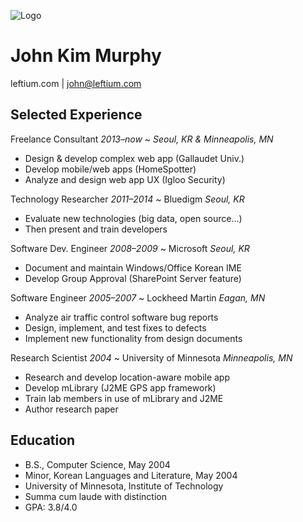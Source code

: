 ![Logo](https://leftium.com/le.svg)



# John Kim Murphy
leftium.com | john@leftium.com


## Selected Experience

Freelance Consultant _2013–now_
  ~ _Seoul, KR & Minneapolis, MN_
  - Design & develop complex web app (Gallaudet Univ.)
  - Develop mobile/web apps (HomeSpotter)
  - Analyze and design web app UX (Igloo Security)

Technology Researcher _2011–2014_
  ~ Bluedigm _Seoul, KR_
  - Evaluate new technologies (big data, open source...)
  - Then present and train developers

Software Dev. Engineer _2008–2009_
  ~ Microsoft _Seoul, KR_
  - Document and maintain Windows/Office Korean IME
  - Develop Group Approval (SharePoint Server feature)

Software Engineer _2005–2007_
  ~ Lockheed Martin _Eagan, MN_
  - Analyze air traffic control software bug reports
  - Design, implement, and test fixes to defects
  - Implement new functionality from design documents

Research Scientist _2004_
  ~ University of Minnesota _Minneapolis, MN_
  - Research and develop location-aware mobile app
  - Develop mLibrary (J2ME GPS app framework)
  - Train lab members in use of mLibrary and J2ME
  - Author research paper


## Education
  - B.S., Computer Science, May 2004
  - Minor, Korean Languages and Literature, May 2004
  - University of Minnesota, Institute of Technology
  - Summa cum laude with distinction
  - GPA: 3.8/4.0

